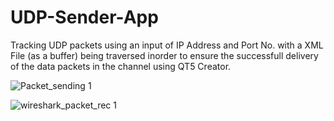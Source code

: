 # UDP-Sender-App


Tracking UDP packets using an input of IP Address and Port No. with a XML File (as a buffer) being traversed inorder to ensure
the successfull delivery of the data packets in the channel using QT5 Creator.





![Packet_sending 1](https://user-images.githubusercontent.com/84977520/211185828-07910feb-c700-4d55-9bbc-283557036408.png)


![wireshark_packet_rec 1](https://user-images.githubusercontent.com/84977520/211185816-a8daf4f2-7c3f-49bb-aa2d-431107445d32.png)
